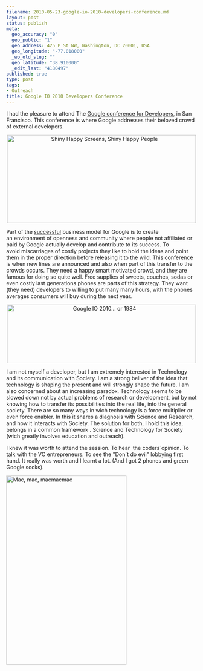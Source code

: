 ```yaml
--- 
filename: 2010-05-23-google-io-2010-developers-conference.md
layout: post
status: publish
meta: 
  geo_accuracy: "0"
  geo_public: "1"
  geo_address: 425 P St NW, Washington, DC 20001, USA
  geo_longitude: "-77.018000"
  _wp_old_slug: ""
  geo_latitude: "38.910000"
  _edit_last: "4180497"
published: true
type: post
tags: 
- Outreach
title: Google IO 2010 Developers Conference
---
```

I had the pleasure to attend The <a href="http://code.google.com/intl/de-DE/events/io/2010/">Google conference for Developers</a>, in San Francisco. This conference is where Google addresses their beloved crowd of external developers.
<p style="text-align:center;"><a title="Shiny Happy Screens, Shiny Happy People by brunosan, on Flickr" href="http://www.flickr.com/photos/nasonurb/4649267940/"><img class="aligncenter" src="http://farm5.static.flickr.com/4072/4649267940_d51301e74c.jpg" alt="Shiny Happy Screens, Shiny Happy People" width="500" height="233" /></a></p>
Part of the <a href="http://www.businessinsider.com/chart-of-the-day-google-revenue-dollar-per-employee-2010-1">successful</a> business model for Google is to create an environment of openness and community where people not affiliated or paid by Google actually develop and contribute to its success. To avoid miscarriages of costly projects they like to hold the ideas and point them in the proper direction before releasing it to the wild. This conference is when new lines are announced and also when part of this transfer to the crowds occurs. They need a happy smart motivated crowd, and they are famous for doing so quite well. Free supplies of sweets, couches, sodas or even costly last generations phones are parts of this strategy. They want (they need) developers to willing to put many many hours, with the phones averages consumers will buy during the next year.<!--more-->
<p style="text-align:center;"><a title="Google IO 2010... or 1984 by brunosan, on Flickr" href="http://www.flickr.com/photos/nasonurb/4649268142/"><img class="aligncenter" src="http://farm5.static.flickr.com/4072/4649268142_20a491c0da.jpg" alt="Google IO 2010... or 1984" width="500" height="155" /></a></p>
I am not myself a developer, but I am extremely interested in Technology and its communication with Society. I am a strong beliver of the idea that technology is shaping the present and will strongly shape the future. I am also concerned about an increasing paradox. Technology seems to be slowed down not by actual problems of research or development, but by not knowing how to transfer its possibilities into the real life, into the general society. There are so many ways in wich technology is a force multiplier or even force enabler. In this it shares a diagnosis with Science and Research, and how it interacts with Society. The solution for both, I hold this idea, belongs in a common framework . Science and Technology for Society (wich greatly involves education and outreach).

I knew it was worth to attend the session. To hear  the coders´opinion. To talk with the VC entrepreneurs. To see the "Don´t do evil" lobbying first hand. It really was worth and I learnt a lot. (And I got 2 phones and green Google socks).

<a title="Mac, mac, macmacmac by brunosan, on Flickr" href="http://www.flickr.com/photos/nasonurb/4649269242/"><img src="http://farm5.static.flickr.com/4011/4649269242_456215d0df.jpg" alt="Mac, mac, macmacmac" width="318" height="500" /></a>
